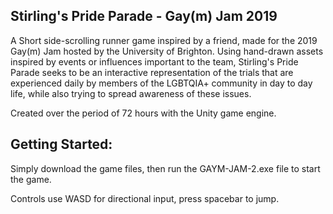 ## Stirling's Pride Parade - Gay(m) Jam 2019

A Short side-scrolling runner game inspired by a friend, made for the 2019 Gay(m) Jam hosted by the University of Brighton.
Using hand-drawn assets inspired by events or influences important to the team, Stirling's Pride Parade seeks 
to be an interactive representation of the trials that are experienced daily by members of the LGBTQIA+ community in day to 
day life, while also trying to spread awareness of these issues. 

Created over the period of 72 hours with the Unity game engine.

## Getting Started: 

Simply download the game files, then run the GAYM-JAM-2.exe file to start the game. 

Controls use WASD for directional input, press spacebar to jump.

